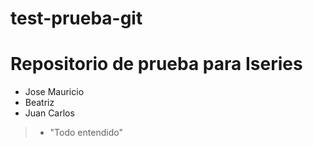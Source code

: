 # test-prueba-git

# Repositorio de prueba para Iseries

- Jose Mauricio
- Beatriz
- Juan Carlos
>- "Todo entendido"